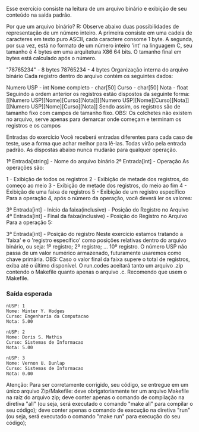 Esse exercício consiste na leitura de um arquivo binário e exibição de seu conteúdo na saída padrão.

Por que um arquivo binário? R: Observe abaixo duas possibilidades de representação de um número inteiro. A primeira consiste em uma cadeia de caracteres em texto puro ASCII, cada caractere consome 1 byte. A segunda, por sua vez, está no formato de um número inteiro 'int' na linguagem C, seu tamanho é 4 bytes em uma arquitetura X86 64 bits. O tamanho final em bytes está calculado após o número.

"78765234" - 8 bytes
78765234 - 4 bytes
Organização interna do arquivo binário
Cada registro dentro do arquivo contém os seguintes dados:

Numero USP - int
Nome completo - char[50]
Curso - char[50]
Nota - float
Seguindo a ordem anterior os registros estão dispostos da seguinte forma: [[Numero USP][Nome][Curso][Nota]][[Numero USP][Nome][Curso][Nota]][[Numero USP][Nome][Curso][Nota]] Sendo assim, os registros são de tamanho fixo com campos de tamanho fixo. OBS: Os colchetes não existem no arquivo, serve apenas para demarcar onde começam e terminam os registros e os campos

Entradas do exercício
Você receberá entradas diferentes para cada caso de teste, use a forma que achar melhor para lê-las. Todas virão pela entrada padrão. As dispostas abaixo nunca mudarão para qualquer operação.

1ª Entrada[string] - Nome do arquivo binário
2ª Entrada[int] - Operação
As operações são:

1 - Exibição de todos os registros
2 - Exibição de metade dos registros, do começo ao meio
3 - Exibição de metade dos registros, do meio ao fim
4 - Exibição de uma faixa de registros
5 - Exibição de um registro específico
Para a operação 4, após o número da operação, você deverá ler os valores:

3ª Entrada[int] - Início da faixa(inclusive) - Posição do Registro no Arquivo
4ª Entrada[int] - Final da faixa(inclusive) - Posição do Registro no Arquivo
Para a operação 5:

3ª Entrada[int] - Posição do registro
Neste exercício estamos tratando a 'faixa' e o 'registro específico' como posições relativas dentro do arquivo binário, ou seja: 1º registro; 2º registro; ... 10º registro. O número USP não passa de um valor numérico armazenado, futuramente usaremos como chave primária. OBS: Caso o valor final da faixa supere o total de registros, exiba até o último disponível. O run.codes aceitará tanto um arquivo .zip contendo o Makefile quanto apenas o arquivo .c. Recomendo que usem o Makefile.


### Saída esperada
```
nUSP: 1
Nome: Winter Y. Hodges
Curso: Engenharia da Computacao
Nota: 5.00

nUSP: 2
Nome: Doris S. Mathis
Curso: Sistemas de Informacao
Nota: 5.00

nUSP: 3
Nome: Vernon U. Dunlap
Curso: Sistemas de Informacao
Nota: 0.00
```

Atenção: Para ser corretamente corrigido, seu código, se entregue em um único arquivo Zip/Makefile:
deve obrigatoriamente ter um arquivo Makefile na raíz do arquivo zip;
deve conter apenas o comando de compilação na diretiva "all" (ou seja, será executado o comando "make all" para compilar o seu código);
deve conter apenas o comando de execução na diretiva "run" (ou seja, será executado o comando "make run" para execução do seu código);

